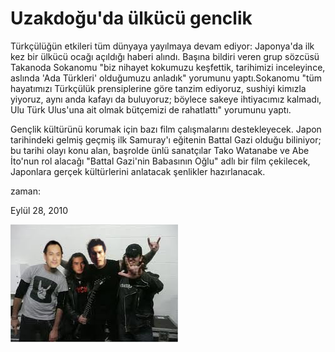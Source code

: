 # Uzakdoğu'da ülkücü genclik

Türkçülüğün etkileri tüm dünyaya yayılmaya devam ediyor: Japonya'da
ilk kez bir ülkücü ocağı açıldığı haberi alındı. Başına bildiri veren
grup sözcüsü Takanoda Sokanomu "biz nihayet kokumuzu keşfettik,
tarihimizi inceleyince, aslında 'Ada Türkleri' olduğumuzu anladık"
yorumunu yaptı.Sokanomu "tüm hayatımızı Türkçülük prensiplerine göre
tanzim ediyoruz, sushiyi kimızla yiyoruz, aynı anda kafayı da
buluyoruz; böylece sakeye ihtiyacımız kalmadı, Ulu Türk Ulus'una ait
olmak bütçemizi de rahatlattı" yorumunu yaptı.

Gençlik kültürünü korumak için bazı film çalışmalarını
destekleyecek. Japon tarihindeki gelmiş geçmiş ilk Samuray'ı eğitenin
Battal Gazi olduğu biliniyor; bu tarihi olayı konu alan, başrolde ünlü
sanatçılar Tako Watanabe ve Abe İto'nun rol alacağı "Battal Gazi'nin
Babasının Oğlu" adlı bir film çekilecek, Japonlara gerçek kültürlerini
anlatacak şenlikler hazırlanacak.







zaman:

Eylül 28, 2010










![](ulkucu-metal.jpeg)
